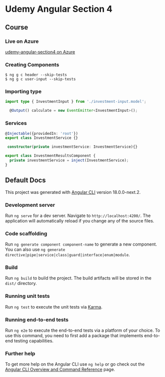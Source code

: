 # Udemy Angular Section 4
## Course
### Live on Azure
[udemy-angular-section4 on Azure](https://delightful-flower-09e79e703.5.azurestaticapps.net/) 

### Creating Components
```shell
$ ng g c header --skip-tests
$ ng g c user-input --skip-tests
```
### Importing type
```typescript
import type { InvestmentInput } from './investment-input.model';
```

```typescript
  @Output() calculate = new EventEmitter<InvestmentInput>();
```

### Services
```typescript
@Injectable({providedIn: 'root'})
export class InvestmentService {}
```

```typescript
 constructor(private investmentService: InvestmentService){}
```


```typescript
export class InvestmentResultsComponent {
  private investmentService = inject(InvestmentService);
}
```



## Default Docs

This project was generated with [Angular CLI](https://github.com/angular/angular-cli) version 18.0.0-next.2.

### Development server

Run `ng serve` for a dev server. Navigate to `http://localhost:4200/`. The application will automatically reload if you change any of the source files.

### Code scaffolding

Run `ng generate component component-name` to generate a new component. You can also use `ng generate directive|pipe|service|class|guard|interface|enum|module`.

### Build

Run `ng build` to build the project. The build artifacts will be stored in the `dist/` directory.

### Running unit tests

Run `ng test` to execute the unit tests via [Karma](https://karma-runner.github.io).

### Running end-to-end tests

Run `ng e2e` to execute the end-to-end tests via a platform of your choice. To use this command, you need to first add a package that implements end-to-end testing capabilities.

### Further help

To get more help on the Angular CLI use `ng help` or go check out the [Angular CLI Overview and Command Reference](https://angular.io/cli) page.
